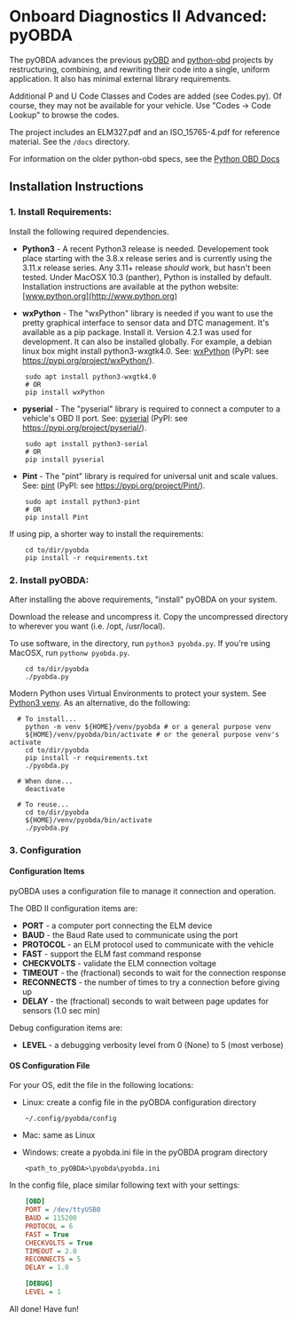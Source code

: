 # Onboard Diagnostics II Advanced: pyOBDA

The pyOBDA advances the previous [pyOBD](https://github.com/barracuda-fsh/pyobd) and [python-obd](https://github.com/brendan-w/python-OBD) projects by restructuring, combining, and rewriting their code into a single, uniform application.  It also has minimal external library requirements.

Additional P and U Code Classes and Codes are added (see Codes.py). Of course, they may not be available for your vehicle. Use "Codes -> Code Lookup" to browse the codes.

The project includes an ELM327.pdf and an ISO_15765-4.pdf for reference material. See the `/docs` directory.

For information on the older python-obd specs, see the [Python OBD Docs](https://python-obd.readthedocs.io/)

## Installation Instructions

### 1. Install Requirements:

Install the following required dependencies.

* **Python3** - A recent Python3 release is needed. Developement took place starting with the 3.8.x release series and is currently using the 3.11.x release series. Any 3.11+ release *should* work, but hasn't been tested. Under MacOSX 10.3 (panther), Python is installed by default. Installation instructions are available at the python website: [www.python.org](http://www.python.org)

* **wxPython** - The "wxPython" library is needed if you want to use the pretty graphical interface to sensor data and DTC management. It's available as a pip package. Install it. Version 4.2.1 was used for development. It can also be installed globally. For example, a debian linux box might install python3-wxgtk4.0. See: [wxPython](https://wxpython.org/) (PyPI: see https://pypi.org/project/wxPython/).
```shell
    sudo apt install python3-wxgtk4.0
    # OR
    pip install wxPython
```

* **pyserial** - The "pyserial" library is required to connect a computer to a vehicle's OBD II port. See: [pyserial](https://github.com/pyserial/pyserial) (PyPI: see https://pypi.org/project/pyserial/).
```shell
    sudo apt install python3-serial
    # OR
    pip install pyserial
```

* **Pint** - The "pint" library is required for universal unit and scale values. See: [pint](https://github.com/hgrecco/pint) (PyPI: see https://pypi.org/project/Pint/).
```shell
    sudo apt install python3-pint
    # OR
    pip install Pint
```

If using pip, a shorter way to install the requirements:
```shell
    cd to/dir/pyobda
    pip install -r requirements.txt
```

### 2. Install pyOBDA:

After installing the above requirements, "install" pyOBDA on your system.

Download the release and uncompress it. Copy the uncompressed directory to wherever you want (i.e. /opt, /usr/local).

To use software, in the directory, run `python3 pyobda.py`. If you're using MacOSX, run `pythonw pyobda.py`.
```shell
    cd to/dir/pyobda
    ./pyobda.py
```

Modern Python uses Virtual Environments to protect your system. See [Python3 venv](https://docs.python.org/3/library/venv.html). As an alternative, do the following:
```shell
  # To install...
    python -m venv ${HOME}/venv/pyobda # or a general purpose venv
    ${HOME}/venv/pyobda/bin/activate # or the general purpose venv's activate
    cd to/dir/pyobda
    pip install -r requirements.txt
    ./pyobda.py

  # When done...
    deactivate

  # To reuse...
    cd to/dir/pyobda
    ${HOME}/venv/pyobda/bin/activate
    ./pyobda.py
```

### 3. Configuration

#### Configuration Items

pyOBDA uses a configuration file to manage it connection and operation.

The OBD II configuration items are:

 * **PORT** - a computer port connecting the ELM device
 * **BAUD** - the Baud Rate used to communicate using the port
 * **PROTOCOL** - an ELM protocol used to communicate with the vehicle
 * **FAST** - support the ELM fast command response
 * **CHECKVOLTS** - validate the ELM connection voltage
 * **TIMEOUT** - the (fractional) seconds to wait for the connection response
 * **RECONNECTS** - the number of times to try a connection before giving up
 * **DELAY** - the (fractional) seconds to wait between page updates for sensors (1.0 sec min)

Debug configuration items are:

 * **LEVEL** - a debugging verbosity level from 0 (None) to 5 (most verbose)

#### OS Configuration File

For your OS, edit the file in the following locations:
 * Linux: create a config file in the pyOBDA configuration directory
```shell
    ~/.config/pyobda/config
```
 * Mac: same as Linux

 * Windows: create a pyobda.ini file in the pyOBDA program directory
```shell
    <path_to_pyOBDA>\pyobda\pyobda.ini
```

In the config file, place similar following text with your settings:
```ini
    [OBD]
    PORT = /dev/ttyUSB0
    BAUD = 115200
    PROTOCOL = 6
    FAST = True
    CHECKVOLTS = True
    TIMEOUT = 2.0
    RECONNECTS = 5
    DELAY = 1.0

    [DEBUG]
    LEVEL = 1
```

All done! Have fun!

